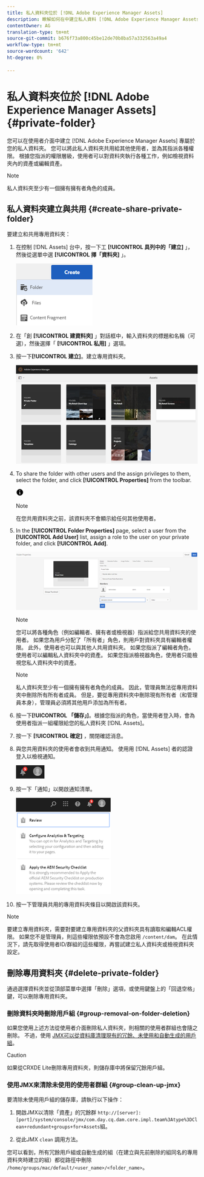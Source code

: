 ```yaml
---
title: 私人資料夾位於 [!DNL Adobe Experience Manager Assets]
description: 瞭解如何在中建立私人資料 [!DNL Adobe Experience Manager Assets] 夾，並與其他使用者共用資料夾，以及為他們指派各種權限。
contentOwner: AG
translation-type: tm+mt
source-git-commit: b676f73a800c45be12de70b8ba57a332563a49a4
workflow-type: tm+mt
source-wordcount: '642'
ht-degree: 0%

---
```



# 私人資料夾位於 [!DNL Adobe Experience Manager Assets] {#private-folder}

您可以在使用者介面中建立 [!DNL Adobe Experience Manager Assets] 專屬於您的私人資料夾。 您可以將此私人資料夾共用給其他使用者，並為其指派各種權限。 根據您指派的權限層級，使用者可以對資料夾執行各種工作，例如檢視資料夾內的資產或編輯資產。

>[!NOTE]
>
>私人資料夾至少有一個擁有擁有者角色的成員。

## 私人資料夾建立與共用 {#create-share-private-folder}

要建立和共用專用資料夾：

1. 在控制 [!DNL Assets] 台中，按一下工 **[!UICONTROL 具列中的「建立]** 」，然後從選單中選 **[!UICONTROL 擇「資料夾]** 」。

   ![建立資產檔案夾](assets/Create-folder.png)

1. 在「創 **[!UICONTROL 建資料夾]** 」對話框中，輸入資料夾的標題和名稱（可選），然後選擇「 **[!UICONTROL 私用]** 」選項。

1. 按一下&#x200B;**[!UICONTROL 建立]**。建立專用資料夾。

   ![chlimage_1-413](assets/chlimage_1-413.png)

1. To share the folder with other users and the assign privileges to them, select the folder, and click **[!UICONTROL Properties]** from the toolbar.

   ![資訊選項](assets/do-not-localize/info-circle-icon.png)

   >[!NOTE]
   >
   >在您共用資料夾之前，該資料夾不會顯示給任何其他使用者。

1. In the **[!UICONTROL Folder Properties]** page, select a user from the **[!UICONTROL Add User]** list, assign a role to the user on your private folder, and click **[!UICONTROL Add]**.

   ![chlimage_1-415](assets/chlimage_1-415.png)

   >[!NOTE]
   >
   >您可以將各種角色（例如編輯者、擁有者或檢視器）指派給您共用資料夾的使用者。 如果您為用戶分配了「所有者」角色，則用戶對資料夾具有編輯者權限。 此外，使用者也可以與其他人共用資料夾。 如果您指派了編輯者角色，使用者可以編輯私人資料夾中的資產。 如果您指派檢視器角色，使用者只能檢視您私人資料夾中的資產。

   >[!NOTE]
   >
   >私人資料夾至少有一個擁有擁有者角色的成員。 因此，管理員無法從專用資料夾中刪除所有所有者成員。 但是，要從專用資料夾中刪除現有所有者（和管理員本身），管理員必須將其他用戶添加為所有者。

1. 按一下&#x200B;**[!UICONTROL 「儲存」]**。根據您指派的角色，當使用者登入時，會為使用者指派一組權限給您的私人資料夾 [!DNL Assets]。
1. 按一下 **[!UICONTROL 確定]** ，關閉確認消息。
1. 與您共用資料夾的使用者會收到共用通知。 使用用 [!DNL Assets] 者的認證登入以檢視通知。

   ![chlimage_1-416](assets/chlimage_1-416.png)

1. 按一下「通知」以開啟通知清單。

   ![通知清單](assets/Assets-Notification.png)

1. 按一下管理員共用的專用資料夾條目以開啟該資料夾。

>[!NOTE]
>
>要建立專用資料夾，需要對要建立專用資料夾的父資料夾具有讀取和編輯ACL權限。 如果您不是管理員，則這些權限依預設不會為您啟用 `/content/dam`。 在此情況下，請先取得使用者ID/群組的這些權限，再嘗試建立私人資料夾或檢視資料夾設定。

## 刪除專用資料夾 {#delete-private-folder}

通過選擇資料夾並從頂部菜單中選擇「刪除」選項，或使用鍵盤上的「回退空格」鍵，可以刪除專用資料夾。 

### 刪除資料夾時刪除用戶組 {#group-removal-on-folder-deletion}

如果您使用上述方法從使用者介面刪除私人資料夾，則相關的使用者群組也會隨之刪除。 不過，使用 [JMX可以從資料庫清理現有的冗餘、未使用和自動生成的用戶組](#group-clean-up-jmx)。

>[!CAUTION]
>
>如果從CRXDE Lite刪除專用資料夾，則儲存庫中將保留冗餘用戶組。

### 使用JMX來清除未使用的使用者群組 {#group-clean-up-jmx}

要清除未使用用戶組的儲存庫，請執行以下操作：

1. 開啟JMX以清除「資產」的冗餘群 `http://[server]:[port]/system/console/jmx/com.day.cq.dam.core.impl.team%3Atype%3DClean+redundant+groups+for+Assets`組。

1. 從此JMX `clean` 調用方法。

您可以看到，所有冗餘用戶組或自動生成的組（在建立與先前刪除的組同名的專用資料夾時建立的組）都從路徑中刪除 `/home/groups/mac/default/<user_name>/<folder_name>`。
